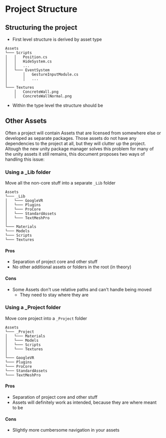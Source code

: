 # Project Structure

## Structuring the project

* First level structure is derived by asset type

```
Assets
└─── Scripts
│   │   Position.cs
│   │   HideSystem.cs
│   │   ...
│   └─── EventSystem
│       │   GestureInputModule.cs
│       │   ...
│   
└─── Textures
    │   ConcreteWall.png
    │   ConcreteWallNormal.png
```

* Within the type level the structure should be 

## Other Assets
Often a project will contain Assets that are licensed from somewhere else or developed as separate packages. Those assets do not have any dependencies to the project at all, but they will clutter up the project. Altough the new unity package manager solves this problem for many of the unity assets it still remains, this document proposes two ways of handling this issue:

### Using a _Lib folder

Move all the non-core stuff into a separate `_Lib` folder

```
Assets
└─── _Lib
│   └─── GoogleVR
│   └─── Plugins
│   └─── ProCore
│   └─── StandardAssets
│   └─── TextMeshPro
│   
└─── Materials
└─── Models
└─── Scripts
└─── Textures
```

#### Pros
* Separation of project core and other stuff
* No other additional assets or folders in the root (in theory)

#### Cons
* Some Assets don't use relative paths and can't handle being moved
    * They need to stay where they are 


### Using a _Project folder

Move core project into a `_Project` folder

```
Assets
└─── _Project
│   └─── Materials
│   └─── Models
│   └─── Scripts
│   └─── Textures
│   
└─── GoogleVR
└─── Plugins
└─── ProCore
└─── StandardAssets
└─── TextMeshPro
```


#### Pros
* Separation of project core and other stuff
* Assets will definitely work as intended, because they are where meant to be

#### Cons
* Slightly more cumbersome navigation in your assets
